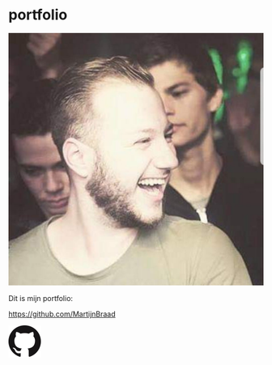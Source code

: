 # portfolio
<p><img src="me.jpg"></p>

Dit is mijn portfolio:

https://github.com/MartijnBraad

<p><img src="logo.png"></p>
  

